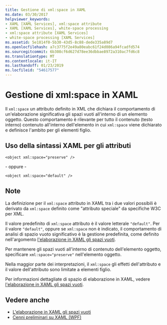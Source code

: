 ```yaml
---
title: Gestione di xml:space in XAML
ms.date: 03/30/2017
helpviewer_keywords:
- XAML [XAML Services], xml:space attribute
- XAML [XAML Services], white-space processing
- xml:space attribute [XAML Services]
- white-space processing [XAML Services]
ms.assetid: 5e1814f0-5b30-43d5-8c88-dede335a89d7
ms.openlocfilehash: a7c3775f2e49a80eabc61f24d086a94fcadfd574
ms.sourcegitcommit: 6b308cf6d627d78ee36dbbae8972a310ac7fd6c8
ms.translationtype: MT
ms.contentlocale: it-IT
ms.lasthandoff: 01/23/2019
ms.locfileid: "54617577"
---
```

# <a name="xmlspace-handling-in-xaml"></a>Gestione di xml:space in XAML
Il `xml:space` un attributo definito in XML che dichiara il comportamento di un'elaborazione significativa gli spazi vuoti all'interno di un elemento oggetto. Questo comportamento è rilevante per tutto il contenuto (testo interno) contenuto all'interno dell'elemento in cui `xml:space` viene dichiarato e definisce l'ambito per gli elementi figlio.  
  
## <a name="xaml-attribute-usage"></a>Uso della sintassi XAML per gli attributi  
  
```xaml  
<object xml:space="preserve" />  
```  
  
 \- oppure -  
  
```xaml  
<object xml:space="default" />  
```  
  
## <a name="remarks"></a>Note  
 La definizione per il `xml:space` attributo in XAML tra i due valori possibili è derivato da `xml:space` definito come "attributo speciale" da specifiche W3C per XML.  
  
 Il valore predefinito di `xml:space` attributo è il valore letterale `"default"`. Per il valore `"default"`, oppure se `xml:space` non è indicato, il comportamento di analisi di spazio vuoto significativo è la gestione predefinita, come definito nell'argomento [l'elaborazione in XAML gli spazi vuoti](../../../docs/framework/xaml-services/whitespace-processing-in-xaml.md).  
  
 Per mantenere gli spazi vuoti all'interno di contenuto dell'elemento oggetto, specificare `xml:space="preserve"` nell'elemento oggetto.  
  
 Nella maggior parte dei interpretazioni, il `xml:space` gli effetti dell'attributo e il valore dell'attributo sono limitate a elementi figlio.  
  
 Per informazioni dettagliate di spazio di elaborazione in XAML, vedere [l'elaborazione in XAML gli spazi vuoti](../../../docs/framework/xaml-services/whitespace-processing-in-xaml.md).  
  
## <a name="see-also"></a>Vedere anche
- [L'elaborazione in XAML gli spazi vuoti](../../../docs/framework/xaml-services/whitespace-processing-in-xaml.md)
- [Cenni preliminari su XAML (WPF)](../../../docs/framework/wpf/advanced/xaml-overview-wpf.md)
